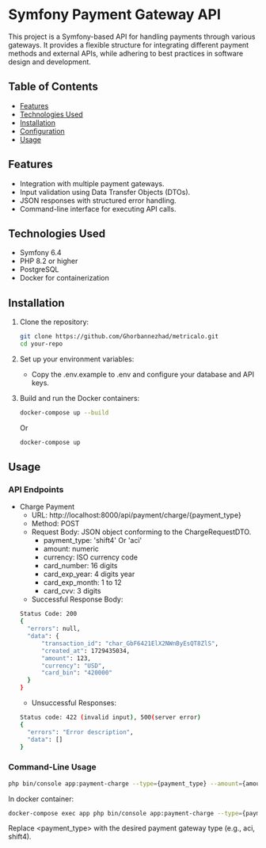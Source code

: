 # Symfony Payment Gateway API

This project is a Symfony-based API for handling payments through various gateways. It provides a flexible structure for integrating different payment methods and external APIs, while adhering to best practices in software design and development.

## Table of Contents

- [Features](#features)
- [Technologies Used](#technologies-used)
- [Installation](#installation)
- [Configuration](#configuration)
- [Usage](#usage)

## Features

- Integration with multiple payment gateways.
- Input validation using Data Transfer Objects (DTOs).
- JSON responses with structured error handling.
- Command-line interface for executing API calls.

## Technologies Used

- Symfony 6.4
- PHP 8.2 or higher
- PostgreSQL
- Docker for containerization

## Installation

1. Clone the repository:
   ```bash
   git clone https://github.com/Ghorbannezhad/metricalo.git
   cd your-repo

2. Set up your environment variables:
    - Copy the .env.example to .env and configure your database and API keys.

3. Build and run the Docker containers:
    ```bash
    docker-compose up --build
    ```
    Or
    ```bash
    docker-compose up
    ```

## Usage
### API Endpoints
  - Charge Payment
      - URL: http://localhost:8000/api/payment/charge/{payment_type}
      - Method: POST
      - Request Body: JSON object conforming to the ChargeRequestDTO.
        - payment_type: 'shift4' Or 'aci'
        - amount: numeric
        - currency: ISO currency code
        - card_number: 16 digits
        - card_exp_year: 4 digits year
        - card_exp_month: 1 to 12
        - card_cvv: 3 digits
      - Successful Response Body: 
      ```bash
      Status Code: 200
      {
        "errors": null,
        "data": {
            "transaction_id": "char_GbF6421ElX2NWnByEsQT8ZlS",
            "created_at": 1729435034,
            "amount": 123,
            "currency": "USD",
            "card_bin": "420000"
        }
      }
      ```
      - Unsuccessful Responses:
      ```bash
      Status code: 422 (invalid input), 500(server error)
      {
        "errors": "Error description",
        "data": []
      }
      ```
### Command-Line Usage

```bash
php bin/console app:payment-charge --type={payment_type} --amount={amount} --currency={currency} --card_number={card_number} --card_exp_year={card_exp_year} --card_exp_month={card_exp_month} --card_cvv={card_cvv}
```
In docker container:

```bash
docker-compose exec app php bin/console app:payment-charge --type={payment_type} --amount={amount} --currency={currency} --card_number={card_number} --card_exp_year={card_exp_year} --card_exp_month={card_exp_month} --card_cvv={card_cvv}
```

Replace <payment_type> with the desired payment gateway type (e.g., aci, shift4).